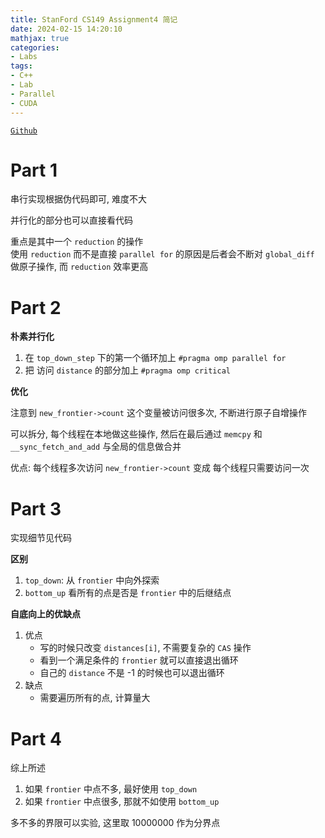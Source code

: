 ```yaml
---
title: StanFord CS149 Assignment4 简记
date: 2024-02-15 14:20:10
mathjax: true
categories:
- Labs
tags: 
- C++
- Lab
- Parallel
- CUDA
---
```


[`Github`](https://github.com/lzlcs/Courses)

# Part 1

串行实现根据伪代码即可, 难度不大

并行化的部分也可以直接看代码

重点是其中一个 `reduction` 的操作 <br>
使用 `reduction` 而不是直接 `parallel for` 的原因是后者会不断对 `global_diff` 做原子操作, 而 `reduction` 效率更高

# Part 2

**朴素并行化**
1. 在 `top_down_step` 下的第一个循环加上 `#pragma omp parallel for` 
2. 把 访问 `distance` 的部分加上 `#pragma omp critical`

**优化**

注意到 `new_frontier->count` 这个变量被访问很多次, 不断进行原子自增操作

可以拆分, 每个线程在本地做这些操作, 然后在最后通过 `memcpy` 和 `__sync_fetch_and_add` 与全局的信息做合并

优点: 每个线程多次访问  `new_frontier->count` 变成 每个线程只需要访问一次

# Part 3

实现细节见代码

**区别**

1. `top_down`: 从 `frontier` 中向外探索
2. `bottom_up` 看所有的点是否是 `frontier` 中的后继结点

**自底向上的优缺点**
1. 优点
    - 写的时候只改变 `distances[i]`, 不需要复杂的 `CAS` 操作
    - 看到一个满足条件的 `frontier` 就可以直接退出循环
    - 自己的 `distance` 不是 -1 的时候也可以退出循环
2. 缺点
    - 需要遍历所有的点, 计算量大

# Part 4

综上所述
1. 如果 `frontier` 中点不多, 最好使用 `top_down`
2. 如果 `frontier` 中点很多, 那就不如使用 `bottom_up`

多不多的界限可以实验, 这里取 10000000 作为分界点





